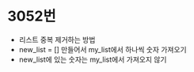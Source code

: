 # 3052번
- 리스트 중복 제거하는 방법
- new_list = [] 만들어서 my_list에서 하나씩 숫자 가져오기
- new_list에 있는 숫자는 my_list에서 가져오지 않기
